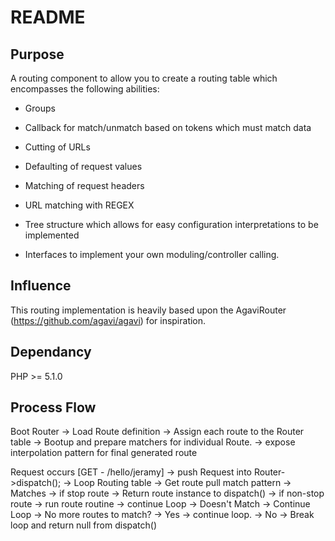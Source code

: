 README
======

Purpose
-------

A routing component to allow you to create a routing table which encompasses the following abilities:

* Groups

* Callback for match/unmatch based on tokens which must match data

* Cutting of URLs

* Defaulting of request values

* Matching of request headers

* URL matching with REGEX

* Tree structure which allows for easy configuration interpretations to be implemented

* Interfaces to implement your own moduling/controller calling.

Influence
---------

This routing implementation is heavily based upon the AgaviRouter (https://github.com/agavi/agavi) for inspiration.

Dependancy
----------

PHP >= 5.1.0


Process Flow
------------

Boot Router
    -> Load Route definition
    -> Assign each route to the Router table
        -> Bootup and prepare matchers for individual Route.
        -> expose interpolation pattern for final generated route

Request occurs [GET - /hello/jeramy]
    -> push Request into Router->dispatch();
    -> Loop Routing table
        -> Get route pull match pattern
            -> Matches
                -> if stop route
                    -> Return route instance to dispatch()
                -> if non-stop route
                    -> run route routine
                    -> continue Loop
            -> Doesn't Match
                -> Continue Loop
        -> No more routes to match?
            -> Yes
                -> continue loop.
            -> No
                -> Break loop and return null from dispatch()
